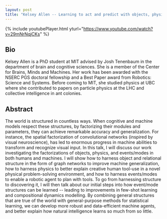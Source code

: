 ```yaml
---
layout: post
title: "Kelsey Allen -- Learning to act and predict with objects, physics and modes"
---
```


{% include youtubePlayer.html yturl="https://www.youtube.com/watch?v=29mNrNqjCKs" %}

## Bio

Kelsey Allen is a PhD student at MIT advised by Josh Tenenbaum in the department of brain and cognitive sciences. She is a member of the Center for Brains, Minds and Machines. Her work has been awarded with the NSERC PGS doctoral fellowship and a Best Paper award from Robotics: Science and Systems. Before coming to MIT, she studied physics at UBC where she contributed to papers on particle physics at the LHC and collective intelligence in ant colonies.

## Abstract

The world is structured in countless ways. When cognitive and machine models respect these structures, by factorizing their modules and parameters, they can achieve remarkable accuracy and generalization. For instance, the spatial factorization of convolutional networks (inspired by visual neuroscience), has led to enormous progress in machine abilities to transform and recognize visual input. In this talk, I will discuss our work investigating the factorizations of objects, physics, and events/modes in both humans and machines. I will show how to harness object and relational structure in the form of graph networks to improve machine generalization, how to harness physics to better explain creative human tool-use in a novel physical problem-solving environment, and how to harness events/modes to enable a robotic agent to plan with tools. To go from harnessing structure to discovering it, I will then talk about our initial steps into how event/mode structures can be learned -- leading to improvements in few-shot learning and compositional dynamics modelling. By combining general structures that are true of the world with general-purpose methods for statistical learning, we can develop more robust and data-efficient machine agents, and better explain how natural intelligence learns so much from so little.
